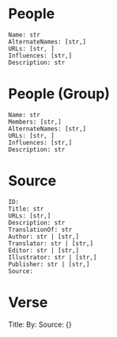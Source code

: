 

# People

```
Name: str
AlternateNames: [str,]
URLs: [str, ]
Influences: [str,]
Description: str
```

# People (Group)

```
Name: str
Members: [str,]
AlternateNames: [str,]
URLs: [str, ]
Influences: [str,]
Description: str
```

# Source

```
ID:
Title: str
URLs: [str,]
Description: str
TranslationOf: str
Author: str | [str,]
Translator: str | [str,]
Editor: str | [str,]
Illustrator: str | [str,]
Publisher: str | [str,]
Source:
```


# Verse
Title:
By:
Source: {}
